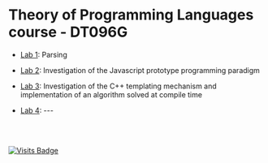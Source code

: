 # Theory of Programming Languages course - DT096G

- [Lab 1](/L1_PARSING): Parsing
- [Lab 2](/L2_JS): Investigation of the Javascript prototype programming paradigm
- [Lab 3](/L3_CPP): Investigation of the C++ templating mechanism and implementation of an algorithm solved at compile time
- [Lab 4](/L4): ---

  <br>
  <br>

[![Visits Badge](https://badges.pufler.dev/visits/bl4ckswordsman/DT096G/)](https://github.com/bl4ckswordsman/DT096G/)
